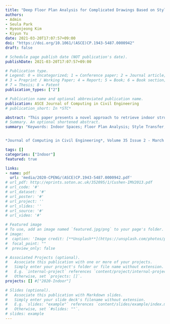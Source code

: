 ```yaml
---
title: "Deep Floor Plan Analysis for Complicated Drawings Based on Style Transfer"
authors:
- Admin
- Seula Park
- Hyeonjeong Kim
- Kiyun Yu
date: 2021-03-20T17:07:57+09:00
doi: "https://doi.org/10.1061/(ASCE)CP.1943-5487.0000942"
draft: false

# Schedule page publish date (NOT publication's date).
publishDate: 2021-03-20T17:07:57+09:00

# Publication type.
# Legend: 0 = Uncategorized; 1 = Conference paper; 2 = Journal article;
# 3 = Preprint / Working Paper; 4 = Report; 5 = Book; 6 = Book section;
# 7 = Thesis; 8 = Patent
publication_types: ["2"]

# Publication name and optional abbreviated publication name.
publication: ASCE Journal of Computing in Civil Engineering
# publication_short: In *STC*

abstract: "This paper presents a novel approach to retrieve indoor structures from raster images of complicated floor plans. We extract the building elements in the floor plan and process them into a vectorized form to provide indoor layout information. Unlike conventional approaches, the proposed model is robust when recognizing rooms and openings surrounded by obscuring patterns, including superimposed graphics and irregular notation. To this end, we integrate various floor plan formats into a unified style using conditional generative adversarial networks prior to vectorization. This style-transferred plan that follows the unified style represents the room structure intuitively and is readily vectorized due to its concise expression. Raster-to-vector conversion is conducted with a combinatorial optimization in junction units of the layout. The experimental results demonstrate that when implemented with complex drawings, our model is comparable to existing methods in the detection and recognition of rooms and provides a much better score in one-to-one matches."
# Summary. An optional shortened abstract.
summary: "Keywords: Indoor Spaces; Floor Plan Analysis; Style Transfer; GAN


*Journal of Computing in Civil Engineering*, Volume 35 Issue 2 - March 2021"

tags: []
categories: ["Indoor"]
featured: true

links:
- name: pdf
  url: 'media/2020-CPENG/(ASCE)CP.1943-5487.0000942.pdf'
# url_pdf: http://eprints.soton.ac.uk/352095/1/Cushen-IMV2013.pdf
# url_code: '#'
# url_dataset: '#'
# url_poster: '#'
# url_project: ''
# url_slides: ''
# url_source: '#'
# url_video: '#'

# Featured image
# To use, add an image named `featured.jpg/png` to your page's folder. 
# image:
#  caption: 'Image credit: [**Unsplash**](https://unsplash.com/photos/pLCdAaMFLTE)'
#  focal_point: ""
#  preview_only: false

# Associated Projects (optional).
#   Associate this publication with one or more of your projects.
#   Simply enter your project's folder or file name without extension.
#   E.g. `internal-project` references `content/project/internal-project/index.md`.
#   Otherwise, set `projects: []`.
projects: [] #["2020-Indoor"]

# Slides (optional).
#   Associate this publication with Markdown slides.
#   Simply enter your slide deck's filename without extension.
#   E.g. `slides: "example"` references `content/slides/example/index.md`.
#   Otherwise, set `#slides: ""`.
# slides: example
---
```

